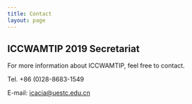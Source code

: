```yaml
---
title: Contact
layout: page
---
```


## ICCWAMTIP 2019 Secretariat

For more information about ICCWAMTIP, feel free to contact.

Tel. +86 (0)28-8683-1549

E-mail: <a href="mailto:icacia@uestc.edu.cn">icacia@uestc.edu.cn</a>
